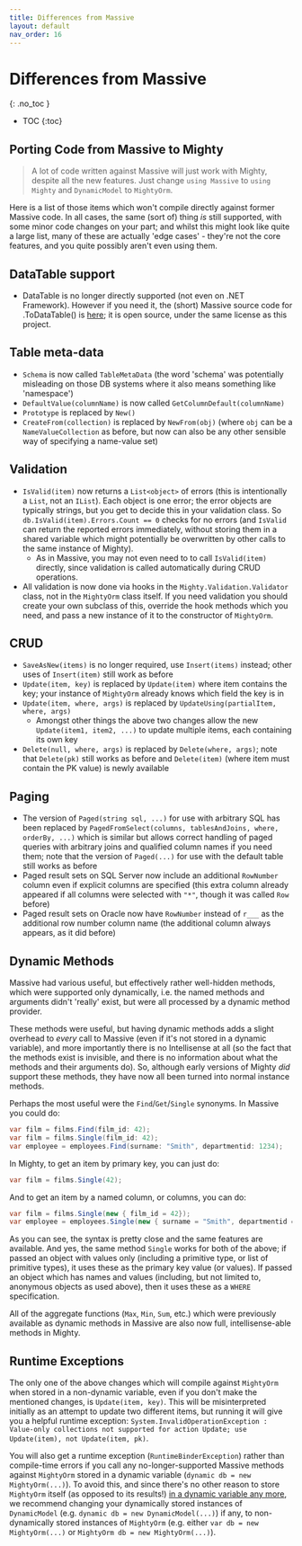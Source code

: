 ```yaml
---
title: Differences from Massive
layout: default
nav_order: 16
---
```


# Differences from Massive
{: .no_toc }

- TOC
{:toc}

## Porting Code from Massive to Mighty

> A lot of code written against Massive will just work with Mighty, despite all the new features. Just change `using Massive` to `using Mighty` and `DynamicModel` to `MightyOrm`.

Here is a list of those items which won't compile directly against former Massive code. In all cases, the same (sort of) thing *is* still supported, with some minor code changes on your part; and whilst this might look like quite a large list, many of these are actually 'edge cases' - they're not the core features, and you quite possibly aren't even using them.

## DataTable support

- DataTable is no longer directly supported (not even on .NET Framework). However if you need it, the (short) Massive source code for .ToDataTable() is [here](https://github.com/FransBouma/Massive/blob/583c0932cb5da17f06216777be74e16a421f2df4/src/Massive.Shared.cs#L140-L187); it is open source, under the same license as this project.

## Table meta-data

- `Schema` is now called `TableMetaData` (the word 'schema' was potentially misleading on those DB systems where it also means something like 'namespace')
- `DefaultValue(columnName)` is now called `GetColumnDefault(columnName)`
- `Prototype` is replaced by `New()`
- `CreateFrom(collection)` is replaced by `NewFrom(obj)` (where `obj` can be a `NameValueCollection` as before, but now can also be any other sensible way of specifying a name-value set)

## Validation

- `IsValid(item)` now returns a `List<object>` of errors (this is intentionally a `List`, not an `IList`). Each object is one error; the error objects are typically strings, but you get to decide this in your validation class. So `db.IsValid(item).Errors.Count == 0` checks for no errors (and `IsValid` can return the reported errors immediately, without storing them in a shared variable which might potentially be overwritten by other calls to the same instance of Mighty).
  - As in Massive, you may not even need to to call `IsValid(item)` directly, since validation is called automatically during CRUD operations.
- All validation is now done via hooks in the `Mighty.Validation.Validator` class, not in the `MightyOrm` class itself. If you need validation you should create your own subclass of this, override the hook methods which you need, and pass a new instance of it to the constructor of `MightyOrm`.

## CRUD

- `SaveAsNew(items)` is no longer required, use `Insert(items)` instead; other uses of `Insert(item)` still work as before
- `Update(item, key)` is replaced by `Update(item)` where item contains the key; your instance of `MightyOrm` already knows which field the key is in
- `Update(item, where, args)` is replaced by `UpdateUsing(partialItem, where, args)`
  - Amongst other things the above two changes allow the new `Update(item1, item2, ...)` to update multiple items, each containing its own key
- `Delete(null, where, args)` is replaced by `Delete(where, args)`; note that `Delete(pk)` still works as before and `Delete(item)` (where item must contain the PK value) is newly available

## Paging

- The version of `Paged(string sql, ...)` for use with arbitrary SQL has been replaced by `PagedFromSelect(columns, tablesAndJoins, where, orderBy, ...)` which is similar but allows correct handling of paged queries with arbitrary joins and qualified column names if you need them; note that the version of `Paged(...)` for use with the default table still works as before
- Paged result sets on SQL Server now include an additional `RowNumber` column even if explicit columns are specified (this extra column already appeared if all columns were selected with `"*"`, though it was called `Row` before)
- Paged result sets on Oracle now have `RowNumber` instead of `r___` as the additional row number column name (the additional column always appears, as it did before)

## Dynamic Methods

Massive had various useful, but effectively rather well-hidden methods, which were supported only dynamically, i.e. the named methods and arguments didn't 'really' exist, but were all processed by a dynamic method provider.

These methods were useful, but having dynamic methods adds a slight overhead to *every* call to Massive (even if it's not stored in a dynamic variable), and more importantly there is no Intellisense at all (so the fact that the methods exist is invisible, and there is no information about what the methods and their arguments do). So, although early versions of Mighty *did* support these methods, they have now all been turned into normal instance methods.

Perhaps the most useful were the `Find`/`Get`/`Single` synonyms. In Massive you could do:

```c#
var film = films.Find(film_id: 42);
var film = films.Single(film_id: 42);
var employee = employees.Find(surname: "Smith", departmentid: 1234);
```

In Mighty, to get an item by primary key, you can just do:

```c#
var film = films.Single(42);
```

And to get an item by a named column, or columns, you can do:

```c#
var film = films.Single(new { film_id = 42});
var employee = employees.Single(new { surname = "Smith", departmentid = 1234 });
```

As you can see, the syntax is pretty close and the same features are available. And yes, the same method `Single` works for both of the above; if passed an object with values only (including a primitive type, or list of primitive types), it uses these as the primary key value (or values). If passed an object which has names and values (including, but not limited to, anonymous objects as used above), then it uses these as a `WHERE` specification.

All of the aggregate functions (`Max`, `Min`, `Sum`, etc.) which were previously available as dynamic methods in Massive are also now full, intellisense-able methods in Mighty.

## Runtime Exceptions

The only one of the above changes which will compile against `MightyOrm` when stored in a non-dynamic variable, even if you don't make the mentioned changes, is `Update(item, key)`. This will be misinterpreted initially as an attempt to update two different items, but running it will give you a helpful runtime exception: `System.InvalidOperationException : Value-only collections not supported for action Update; use Update(item), not Update(item, pk)`.

 You will also get a runtime exception (`RuntimeBinderException`) rather than compile-time errors if you call any no-longer-supported Massive methods against `MightyOrm` stored in a dynamic variable (`dynamic db = new MightyOrm(...)`). To avoid this, and since there's no other reason to store `MightyOrm` itself (as opposed to its results!) [in a dynamic variable any more](#dynamic-methods), we recommend changing your dynamically stored instances of `DynamicModel` (e.g. `dynamic db = new DynamicModel(...)`) if any, to non-dynamically stored instances of `MightyOrm` (e.g. either `var db = new MightyOrm(...)` or `MightyOrm db = new MightyOrm(...)`).